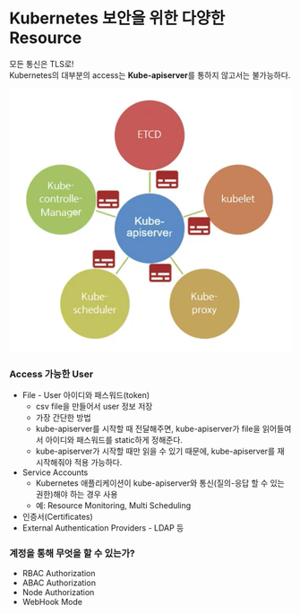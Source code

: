 # Kubernetes 보안을 위한 다양한 Resource

모든 통신은 TLS로!  
Kubernetes의 대부분의 access는 **Kube-apiserver**를 통하지 않고서는 불가능하다.

![](/STEP5-cluster-operation/images/04-security-resource-kube-apiserver.png)

### Access 가능한 User
* File - User 아이디와 패스워드(token)
    * csv file을 만들어서 user 정보 저장
    * 가장 간단한 방법
    * kube-apiserver를 시작할 때 전달해주면, kube-apiserver가 file을 읽어들여서 아이디와 패스워드를 static하게 정해준다.
    * kube-apiserver가 시작할 때만 읽을 수 있기 때문에, kube-apiserver를 재시작해줘야 적용 가능하다.
* Service Accounts
    * Kubernetes 애플리케이션이 kube-apiserver와 통신(질의-응답 할 수 있는 권한)해야 하는 경우 사용
    * 예: Resource Monitoring, Multi Scheduling
* 인증서(Certificates)
* External Authentication Providers - LDAP 등

### 계정을 통해 무엇을 할 수 있는가?
* RBAC Authorization
* ABAC Authorization
* Node Authorization
* WebHook Mode
